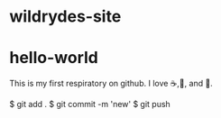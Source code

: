 # wildrydes-site


# hello-world
This is my first respiratory on github.
I love :coffee:,:pizza:, and :icecream:.

$ git add .
$ git commit -m 'new'
$ git push
